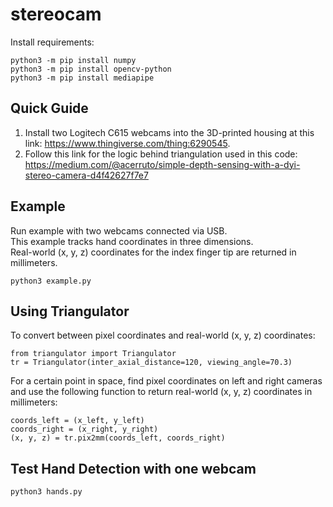 # stereocam 

Install requirements:
```
python3 -m pip install numpy
python3 -m pip install opencv-python
python3 -m pip install mediapipe
```

## Quick Guide
1. Install two Logitech C615 webcams into the 3D-printed housing at this link: https://www.thingiverse.com/thing:6290545.
2. Follow this link for the logic behind triangulation used in this code: https://medium.com/@acerruto/simple-depth-sensing-with-a-dyi-stereo-camera-d4f42627f7e7

## Example
Run example with two webcams connected via USB.  
This example tracks hand coordinates in three dimensions.  
Real-world (x, y, z) coordinates for the index finger tip are returned in millimeters.
```
python3 example.py
```

## Using Triangulator
To convert between pixel coordinates and real-world (x, y, z) coordinates:
```
from triangulator import Triangulator
tr = Triangulator(inter_axial_distance=120, viewing_angle=70.3)
```
For a certain point in space, find pixel coordinates on left and right cameras and use the following function to return real-world (x, y, z) coordinates in millimeters:
```
coords_left = (x_left, y_left)
coords_right = (x_right, y_right)
(x, y, z) = tr.pix2mm(coords_left, coords_right)
```

## Test Hand Detection with one webcam
```
python3 hands.py
```